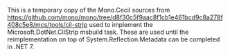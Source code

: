 This is a temporary copy of the Mono.Cecil sources from https://github.com/mono/mono/tree/d8f30c5f9aac8f1cb1e461bcd9c8a278f408c5e8/mcs/tools/cil-strip used to implement the Microsoft.DotNet.CilStrip msbuild task.
These are used until the reimplementation on top of System.Reflection.Metadata can be completed in .NET 7.